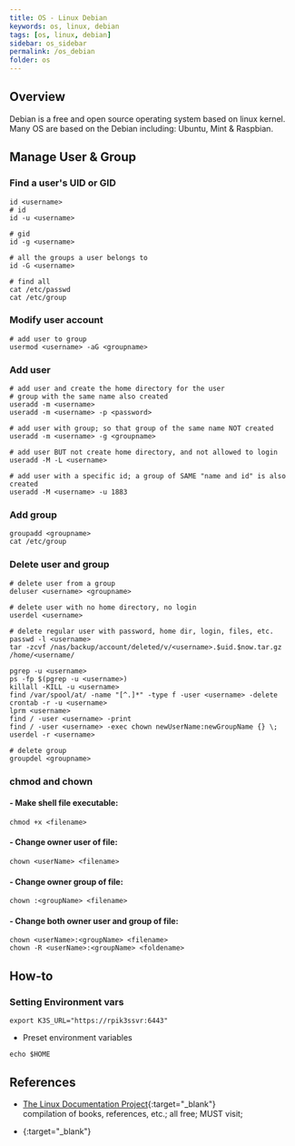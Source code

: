 ```yaml
---
title: OS - Linux Debian
keywords: os, linux, debian
tags: [os, linux, debian]
sidebar: os_sidebar
permalink: /os_debian
folder: os
---
```


## Overview

Debian is a free and open source operating system based on linux kernel.
Many OS are based on the Debian including: Ubuntu, Mint & Raspbian.

## Manage User & Group

### Find a user's UID or GID
```
id <username>
# id
id -u <username>

# gid
id -g <username>

# all the groups a user belongs to
id -G <username>

# find all
cat /etc/passwd
cat /etc/group
```

### Modify user account
```
# add user to group
usermod <username> -aG <groupname>
```

### Add user
```
# add user and create the home directory for the user
# group with the same name also created
useradd -m <username>
useradd -m <username> -p <password>

# add user with group; so that group of the same name NOT created
useradd -m <username> -g <groupname>

# add user BUT not create home directory, and not allowed to login
useradd -M -L <username>

# add user with a specific id; a group of SAME "name and id" is also created 
useradd -M <username> -u 1883
```

### Add group
```
groupadd <groupname>
cat /etc/group
```

### Delete user and group
```
# delete user from a group
deluser <username> <groupname>

# delete user with no home directory, no login
userdel <username>

# delete regular user with password, home dir, login, files, etc. 
passwd -l <username>
tar -zcvf /nas/backup/account/deleted/v/<username>.$uid.$now.tar.gz /home/<username/

pgrep -u <username>
ps -fp $(pgrep -u <username>)
killall -KILL -u <username>
find /var/spool/at/ -name "[^.]*" -type f -user <username> -delete
crontab -r -u <username>
lprm <username>
find / -user <username> -print
find / -user <username> -exec chown newUserName:newGroupName {} \;
userdel -r <username>

# delete group
groupdel <groupname>
```

### chmod and chown

#### - Make shell file executable:
```
chmod +x <filename>
```

#### - Change owner user of file:
```
chown <userName> <filename>
```

#### - Change owner group of file:
```
chown :<groupName> <filename>
``` 

#### - Change both owner user and group of file:
```
chown <userName>:<groupName> <filename>
chown -R <userName>:<groupName> <foldename>
```


## How-to

### Setting Environment vars

```
export K3S_URL="https://rpik3ssvr:6443"
```

- Preset environment variables
```
echo $HOME
```

## References 

- [The Linux Documentation Project](http://www.tldp.org/guides.html){:target="_blank"}  
  compilation of books, references, etc.; all free; MUST visit;
  
- [](){:target="_blank"}